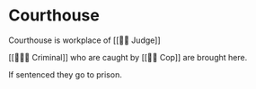 # Courthouse

Courthouse is workplace of [[👨‍⚖️ Judge]]

[[👳🏽‍♂️ Criminal]] who are caught by [[👨‍✈️ Cop]] are brought here.

If sentenced they go to prison.
